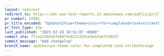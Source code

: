 ```yaml
---
layout: redirect
redirect_to: https://a8c-woo-test-reports.s3.amazonaws.com/public/pr/37001/e2e/index.html
pr_number: 37001
pr_title_encoded: "Update%2Fuse+theme+color+for+completed+task+strikethrough"
pr_test_type: e2e
last_published: "2023-02-28 18:51:07 +0000"
commit_sha: f7cea23bb3b7e0075e022232d1e9a32a67329157
commit_message: "Add changelog"
branch_name: update/use-theme-color-for-completed-task-strikethrough
---
```

